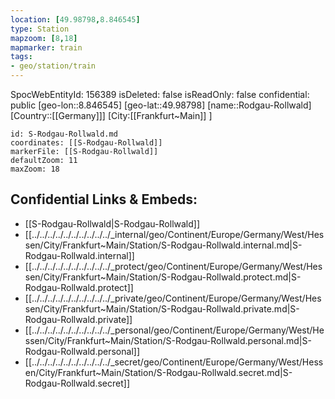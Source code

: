 ```yaml
---
location: [49.98798,8.846545]
type: Station 
mapzoom: [8,18] 
mapmarker: train 
tags:
- geo/station/train
---
```

SpocWebEntityId: 156389
isDeleted: false
isReadOnly: false
confidential: public
[geo-lon::8.846545]
[geo-lat::49.98798]
[name::Rodgau-Rollwald]
[Country::[[Germany]]]
[City:[[Frankfurt~Main]] ]


```leaflet
id: S-Rodgau-Rollwald.md
coordinates: [[S-Rodgau-Rollwald]]
markerFile: [[S-Rodgau-Rollwald]]
defaultZoom: 11 
maxZoom: 18
```


## Confidential Links & Embeds: 
- [[S-Rodgau-Rollwald|S-Rodgau-Rollwald]] 
- [[../../../../../../../../../../_internal/geo/Continent/Europe/Germany/West/Hessen/City/Frankfurt~Main/Station/S-Rodgau-Rollwald.internal.md|S-Rodgau-Rollwald.internal]] 
- [[../../../../../../../../../../_protect/geo/Continent/Europe/Germany/West/Hessen/City/Frankfurt~Main/Station/S-Rodgau-Rollwald.protect.md|S-Rodgau-Rollwald.protect]] 
- [[../../../../../../../../../../_private/geo/Continent/Europe/Germany/West/Hessen/City/Frankfurt~Main/Station/S-Rodgau-Rollwald.private.md|S-Rodgau-Rollwald.private]] 
- [[../../../../../../../../../../_personal/geo/Continent/Europe/Germany/West/Hessen/City/Frankfurt~Main/Station/S-Rodgau-Rollwald.personal.md|S-Rodgau-Rollwald.personal]] 
- [[../../../../../../../../../../_secret/geo/Continent/Europe/Germany/West/Hessen/City/Frankfurt~Main/Station/S-Rodgau-Rollwald.secret.md|S-Rodgau-Rollwald.secret]] 
